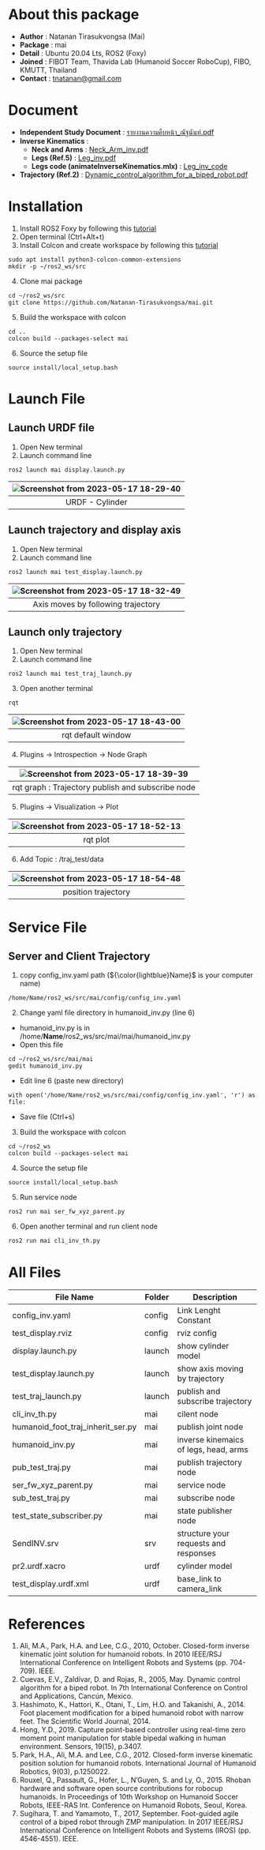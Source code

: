 # About this package
* **Author** : Natanan Tirasukvongsa (Mai)
* **Package** : mai
* **Detail** : Ubuntu 20.04 Lts, ROS2 (Foxy)
* **Joined** : FIBOT Team, Thavida Lab (Humanoid Soccer RoboCup), FIBO, KMUTT, Thailand
* **Contact** : tnatanan@gmail.com

# Document
* **Independent Study Document** : [รายงานความคืบหน้า_ณัฐนันท์.pdf](https://github.com/Natanan-Tirasukvongsa/mai/files/11497313/_.pdf)
* **Inverse Kinematics** : 
  - **Neck and Arms** : [Neck_Arm_inv.pdf](https://github.com/Natanan-Tirasukvongsa/mai/files/11523844/Neck_Arm_inv.pdf)
  - **Legs (Ref.5)** : [Leg_inv.pdf](https://github.com/Natanan-Tirasukvongsa/mai/files/11523846/Leg_inv.pdf)
  - **Legs code (animateInverseKinematics.mlx)** : [Leg_inv_code](https://www.mathworks.com/matlabcentral/fileexchange/64227-matlab-and-simulink-robotics-arena-walking-robot?fbclid=IwAR0nlCSdnjTbhy9UHVl0wyENLJEnmLJYmDqbswNy_pMGvrKcg6gTuJmmnpg)
* **Trajectory (Ref.2)** : [Dynamic_control_algorithm_for_a_biped_robot.pdf](https://github.com/Natanan-Tirasukvongsa/mai/files/11523865/Dynamic_control_algorithm_for_a_biped_robot.1.pdf)


# Installation
1. Install ROS2 Foxy by following this [tutorial](https://docs.ros.org/en/foxy/Installation.html)
2. Open terminal (Ctrl+Alt+t)
3. Install Colcon and create workspace by following this [tutorial](https://docs.ros.org/en/foxy/Tutorials/Beginner-Client-Libraries/Colcon-Tutorial.html)
```
sudo apt install python3-colcon-common-extensions
mkdir -p ~/ros2_ws/src
```
4. Clone mai package
```
cd ~/ros2_ws/src
git clone https://github.com/Natanan-Tirasukvongsa/mai.git 
```
5. Build the workspace with colcon
```
cd ..
colcon build --packages-select mai
```
6. Source the setup file
```
source install/local_setup.bash
```

# Launch File
## Launch URDF file
1. Open New terminal
2. Launch command line 
```
ros2 launch mai display.launch.py
```

| ![Screenshot from 2023-05-17 18-29-40](https://github.com/Natanan-Tirasukvongsa/mai/assets/78638430/951df0da-461f-4135-9c1b-5da69374ba81) | 
|  :---: | 
| URDF - Cylinder  | 

## Launch trajectory and display axis 
1. Open New terminal
2. Launch command line  
```
ros2 launch mai test_display.launch.py 
```
|![Screenshot from 2023-05-17 18-32-49](https://github.com/Natanan-Tirasukvongsa/mai/assets/78638430/d3b1557d-4e8d-4ce4-9a72-e6d7f9f3925c) | 
|  :---: | 
| Axis moves by following trajectory  | 

## Launch only trajectory
1. Open New terminal
2. Launch command line  
```
ros2 launch mai test_traj_launch.py 
```
3. Open another terminal
```
rqt
```
|![Screenshot from 2023-05-17 18-43-00](https://github.com/Natanan-Tirasukvongsa/mai/assets/78638430/f7f921f2-68af-4d4e-9d64-cd9b22261ecc)| 
|  :---: | 
| rqt default window  | 

4. Plugins -> Introspection -> Node Graph

|![Screenshot from 2023-05-17 18-39-39](https://github.com/Natanan-Tirasukvongsa/mai/assets/78638430/ac6c72d1-4a30-4bb6-840f-8d2801c0782d)| 
|  :---: | 
| rqt graph : Trajectory publish and subscribe node| 

5. Plugins -> Visualization -> Plot

|![Screenshot from 2023-05-17 18-52-13](https://github.com/Natanan-Tirasukvongsa/mai/assets/78638430/a375923f-0579-4c17-a558-b9efd885bfb3)| 
|  :---: | 
| rqt plot| 

6. Add Topic : /traj_test/data

|![Screenshot from 2023-05-17 18-54-48](https://github.com/Natanan-Tirasukvongsa/mai/assets/78638430/2d841e79-61cf-4a51-992c-3ce8eb089eb8)| 
|  :---: | 
| position trajectory| 

# Service File
## Server and Client Trajectory
1. copy config_inv.yaml path (${\color{lightblue}Name}$ is your computer name)

```
/home/Name/ros2_ws/src/mai/config/config_inv.yaml
```

2. Change yaml file directory in humanoid_inv.py (line 6)  
- humanoid_inv.py is in /home/**Name**/ros2_ws/src/mai/mai/humanoid_inv.py 
- Open this file 
```
cd ~/ros2_ws/src/mai/mai
gedit humanoid_inv.py
```
- Edit line 6 (paste new directory)
```
with open('/home/Name/ros2_ws/src/mai/config/config_inv.yaml', 'r') as file:
```
- Save file (Ctrl+s) 

3. Build the workspace with colcon
```
cd ~/ros2_ws
colcon build --packages-select mai
```
4. Source the setup file
```
source install/local_setup.bash
```
5. Run service node
```
ros2 run mai ser_fw_xyz_parent.py 
```
6. Open another terminal and run client node
```
ros2 run mai cli_inv_th.py 
```
# All Files
| File Name | Folder | Description |
|  --- | --- | --- | 
| config_inv.yaml  | config | Link Lenght Constant | 
| test_display.rviz | config | rviz config |
| display.launch.py | launch | show cylinder model |
| test_display.launch.py | launch | show axis moving by trajectory |
| test_traj_launch.py | launch | publish and subscribe trajectory |
| cli_inv_th.py | mai | cilent node |
| humanoid_foot_traj_inherit_ser.py | mai | publish joint node |
| humanoid_inv.py | mai | inverse kinemaics of legs, head, arms |
| pub_test_traj.py | mai | publish trajectory node |
| ser_fw_xyz_parent.py | mai | service node |
| sub_test_traj.py | mai | subscribe node |
| test_state_subscriber.py | mai | state publisher node |
| SendINV.srv| srv | structure your requests and responses |
| pr2.urdf.xacro| urdf | cylinder model |
| test_display.urdf.xml | urdf | base_link to camera_link |

# References
1. Ali, M.A., Park, H.A. and Lee, C.G., 2010, October. Closed-form inverse kinematic joint solution for humanoid robots. In 2010 IEEE/RSJ International Conference on Intelligent Robots and Systems (pp. 704-709). IEEE.
2. Cuevas, E.V., Zaldívar, D. and Rojas, R., 2005, May. Dynamic control algorithm for a biped robot. In 7th International Conference on Control and Applications, Cancún, Mexico.
3. Hashimoto, K., Hattori, K., Otani, T., Lim, H.O. and Takanishi, A., 2014. Foot placement modification for a biped humanoid robot with narrow feet. The Scientific World Journal, 2014.
4. Hong, Y.D., 2019. Capture point-based controller using real-time zero moment point manipulation for stable bipedal walking in human environment. Sensors, 19(15), p.3407.
5. Park, H.A., Ali, M.A. and Lee, C.G., 2012. Closed-form inverse kinematic position solution for humanoid robots. International Journal of Humanoid Robotics, 9(03), p.1250022.
6. Rouxel, Q., Passault, G., Hofer, L., N’Guyen, S. and Ly, O., 2015. Rhoban hardware and software open source contributions for robocup humanoids. In Proceedings of 10th Workshop on Humanoid Soccer Robots, IEEE-RAS Int. Conference on Humanoid Robots, Seoul, Korea.
7. Sugihara, T. and Yamamoto, T., 2017, September. Foot-guided agile control of a biped robot through ZMP manipulation. In 2017 IEEE/RSJ International Conference on Intelligent Robots and Systems (IROS) (pp. 4546-4551). IEEE.

